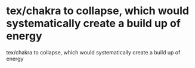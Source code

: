 # tex/chakra to collapse, which would systematically create a build up of energy

tex/chakra to collapse, which would systematically create a build up of energy